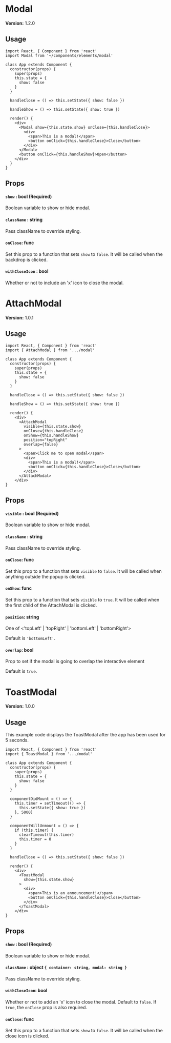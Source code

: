 # Modal

**Version:** 1.2.0

## Usage

```react
import React, { Component } from 'react'
import Modal from '~/components/elements/modal'

class App extends Component {
  constructor(props) {
    super(props)
    this.state = {
      show: false
    }
  }

  handleClose = () => this.setState({ show: false })

  handleShow = () => this.setState({ show: true })

  render() {
    <div>
      <Modal show={this.state.show} onClose={this.handleClose}>
        <div>
          <span>This is a modal!</span>
          <button onClick={this.handleClose}>Close</button>
        </div>
      </Modal>
      <button onClick={this.handleShow}>Open</button>
    </div>
  }
}
```

## Props

#### `show` : bool (Required)

Boolean variable to show or hide modal.

#### `className` : string

Pass className to override styling.

#### `onClose`: func

Set this prop to a function that sets `show` to `false`. It will be called when the backdrop is clicked.

#### `withCloseIcon` : bool

Whether or not to include an 'x' icon to close the modal.

# AttachModal

**Version:** 1.0.1

## Usage

```react
import React, { Component } from 'react'
import { AttachModal } from '.../modal'

class App extends Component {
  constructor(props) {
    super(props)
    this.state = {
      show: false
    }
  }

  handleClose = () => this.setState({ show: false })

  handleShow = () => this.setState({ show: true })

  render() {
    <div>
      <AttachModal
        visible={this.state.show}
        onClose={this.handleClose}
        onShow={this.handleShow}
        position="topRight"
        overlap={false}
      >
        <span>Click me to open modal</span>
        <div>
          <span>This is a modal!</span>
          <button onClick={this.handleClose}>Close</button>
        </div>
      </AttachModal>
    </div>
}
```

## Props

#### `visible` : bool (Required)

Boolean variable to show or hide modal.

#### `className` : string

Pass className to override styling.

#### `onClose`: func

Set this prop to a function that sets `visible` to `false`. It will be called when anything outside the popup is clicked.

#### `onShow`: func

Set this prop to a function that sets `visible` to `true`. It will be called when the first child of the AttachModal is clicked.

#### `position`: string

One of <'topLeft' | 'topRight' | 'bottomLeft' | 'bottomRight'>

Default is `'bottomLeft'`.

#### `overlap`: bool

Prop to set if the modal is going to overlap the interactive element

Default is `true`.

# ToastModal

**Version:** 1.0.0

## Usage

This example code displays the ToastModal after the app has been used for 5 seconds.

```react
import React, { Component } from 'react'
import { ToastModal } from '.../modal'

class App extends Component {
  constructor(props) {
    super(props)
    this.state = {
      show: false
    }
  }

  componentDidMount = () => {
    this.timer = setTimeout(() => {
      this.setState({ show: true })
    }, 5000)
  }

  componentWillUnmount = () => {
    if (this.timer) {
      clearTimeout(this.timer)
      this.timer = 0
    }
  }

  handleClose = () => this.setState({ show: false })

  render() {
    <div>
      <ToastModal
        show={this.state.show}
      >
        <div>
          <span>This is an announcement!</span>
          <button onClick={this.handleClose}>Close</button>
        </div>
      </ToastModal>
    </div>
}
```

## Props

#### `show` : bool (Required)

Boolean variable to show or hide modal.

#### `className` : object `{ container: string, modal: string }`

Pass className to override styling.

#### `withCloseIcon`: bool

Whether or not to add an 'x' icon to close the modal. Default to `false`. If `true`, the `onClose` prop is also required.

#### `onClose`: func

Set this prop to a function that sets `show` to `false`. It will be called when the close icon is clicked.